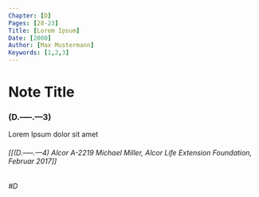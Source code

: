 ```yaml
---
Chapter: [D]
Pages: [28-23]
Title: [Lorem Ipsum]
Date: [2000]
Author: [Max Mustermann]
Keywords: [1,2,3]
---
```


# Note Title
### (D.–––.––3)

Lorem Ipsum dolor sit amet

###### [[(D.–––.––4) Alcor A-2219 Michael Miller, Alcor Life Extension Foundation, Februar 2017]]
###### #D